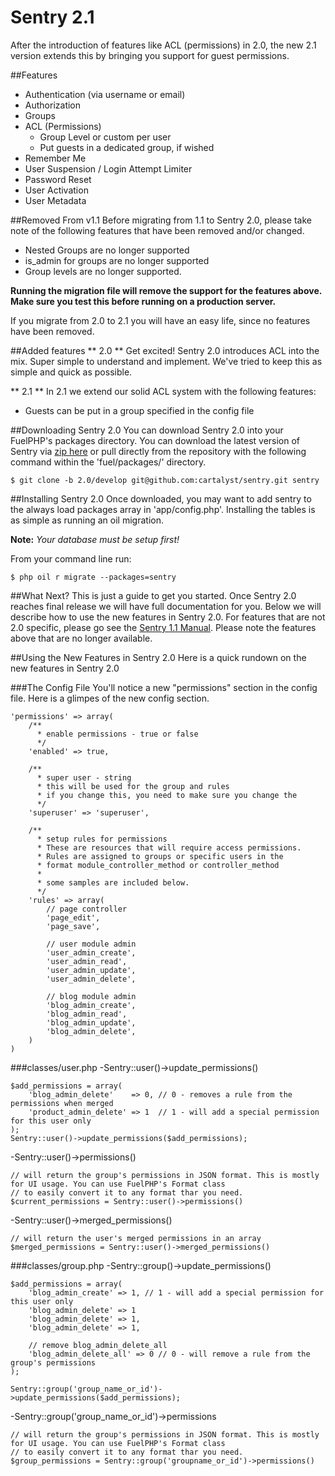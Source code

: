 # Sentry 2.1

After the introduction of features like ACL (permissions) in 2.0, the new 2.1 version extends this by bringing you support for guest permissions.

##Features

* Authentication (via username or email)
* Authorization
* Groups
* ACL (Permissions)
	- Group Level or custom per user
	- Put guests in a dedicated group, if wished
* Remember Me
* User Suspension / Login Attempt Limiter
* Password Reset
* User Activation
* User Metadata

##Removed From v1.1
Before migrating from 1.1 to Sentry 2.0, please take note of the following features that have been removed and/or changed.

* Nested Groups are no longer supported
* is_admin for groups are no longer supported
* Group levels are no longer supported.

**Running the migration file will remove the support for the features above. Make sure you test this before running on a production server.**

If you migrate from 2.0 to 2.1 you will have an easy life, since no features have been removed.

##Added features
** 2.0 **
Get excited! Sentry 2.0 introduces ACL into the mix. Super simple to understand and implement.  We've tried to keep this as simple and quick as possible.

** 2.1 **
In 2.1 we extend our solid ACL system with the following features:

* Guests can be put in a group specified in the config file

##Downloading Sentry 2.0
You can download Sentry 2.0 into your FuelPHP's packages directory. You can download the latest version of Sentry via [zip here](https://github.com/cartalyst/sentry/tree/2.0/develop) or pull directly from the repository with the following command within the 'fuel/packages/' directory.

	$ git clone -b 2.0/develop git@github.com:cartalyst/sentry.git sentry

##Installing Sentry 2.0
Once downloaded, you may want to add sentry to the always load packages array in 'app/config.php'. Installing the tables is as simple as running an oil migration.

**Note:** *Your database must be setup first!*

From your command line run:

	$ php oil r migrate --packages=sentry

##What Next?
This is just a guide to get you started. Once Sentry 2.0 reaches final release we will have full documentation for you. Below we will describe how to use the new features in Sentry 2.0.
For features that are not 2.0 specific, please go see the [Sentry 1.1 Manual](http://sentry.cartalyst.com/manual/v1.1.html). Please note the features above that are no longer available.

##Using the New Features in Sentry 2.0
Here is a quick rundown on the new features in Sentry 2.0

###The Config File
You'll notice a new "permissions" section in the config file. Here is a glimpes of the new config section.

	'permissions' => array(
		/**
		  * enable permissions - true or false
		  */
		'enabled' => true,

		/**
          * super user - string
          * this will be used for the group and rules
          * if you change this, you need to make sure you change the
          */
		'superuser' => 'superuser',

		/**
	      * setup rules for permissions
	      * These are resources that will require access permissions.
	      * Rules are assigned to groups or specific users in the
	      * format module_controller_method or controller_method
	      *
	      * some samples are included below.
	      */
		'rules' => array(
			// page controller
			'page_edit',
			'page_save',

			// user module admin
			'user_admin_create',
			'user_admin_read',
			'user_admin_update',
			'user_admin_delete',

			// blog module admin
			'blog_admin_create',
			'blog_admin_read',
			'blog_admin_update',
			'blog_admin_delete',
		)
	)

###classes/user.php
-Sentry::user()->update_permissions()

	$add_permissions = array(
		'blog_admin_delete'    => 0, // 0 - removes a rule from the permissions when merged
		'product_admin_delete' => 1  // 1 - will add a special permission for this user only
	);
	Sentry::user()->update_permissions($add_permissions);

-Sentry::user()->permissions()

	// will return the group's permissions in JSON format. This is mostly for UI usage. You can use FuelPHP's Format class
    // to easily convert it to any format thar you need.
	$current_permissions = Sentry::user()->permissions()

-Sentry::user()->merged_permissions()

	// will return the user's merged permissions in an array
	$merged_permissions = Sentry::user()->merged_permissions()

###classes/group.php
-Sentry::group()->update_permissions()

	$add_permissions = array(
		'blog_admin_create' => 1, // 1 - will add a special permission for this user only
		'blog_admin_delete' => 1
		'blog_admin_delete' => 1,
		'blog_admin_delete' => 1,

		// remove blog_admin_delete_all
		'blog_admin_delete_all' => 0 // 0 - will remove a rule from the group's permissions
	);

	Sentry::group('group_name_or_id')->update_permissions($add_permissions);

-Sentry::group('group_name_or_id')->permissions

	// will return the group's permissions in JSON format. This is mostly for UI usage. You can use FuelPHP's Format class
	// to easily convert it to any format thar you need.
	$group_permissions = Sentry::group('groupname_or_id')->permissions()
